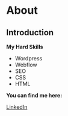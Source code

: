 # About

## Introduction

**My Hard Skills**

- Wordpress
- Webflow
- SEO
- CSS
- HTML

**You can find me here:**

[LinkedIn](https://www.linkedin.com/in/kolja-woide-2117b4140/)

